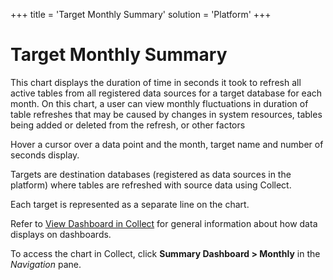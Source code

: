 +++
title = 'Target Monthly Summary'
solution = 'Platform'
+++

# Target Monthly Summary

This chart displays the duration of time in seconds it took to refresh
all active tables from all registered data sources for a target database
for each month. On this chart, a user can view monthly fluctuations in
duration of table refreshes that may be caused by changes in system
resources, tables being added or deleted from the refresh, or other
factors

Hover a cursor over a data point and the month, target name and number
of seconds display.

Targets are destination databases (registered as data sources in the
platform) where tables are refreshed with source data using Collect.

Each target is represented as a separate line on the chart.

Refer to [View Dashboard in
Collect](../Use_Cases/View_Dashboard_in_Collect.htm) for general
information about how data displays on dashboards.

To access the chart in Collect, click **Summary Dashboard \> Monthly**
in the *Navigation* pane.

